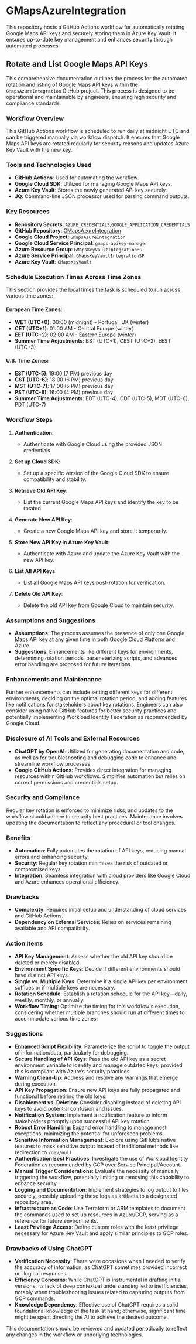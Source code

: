 # GMapsAzureIntegration
This repository hosts a GitHub Actions workflow for automatically rotating Google Maps API keys and securely storing them in Azure Key Vault. It ensures up-to-date key management and enhances security through automated processes

## Rotate and List Google Maps API Keys

This comprehensive documentation outlines the process for the automated rotation and listing of Google Maps API keys within the `GMapsAzureIntegration` GitHub project. This process is designed to be operational and maintainable by engineers, ensuring high security and compliance standards.

### Workflow Overview

This GitHub Actions workflow is scheduled to run daily at midnight UTC and can be triggered manually via workflow dispatch. It ensures that Google Maps API keys are rotated regularly for security reasons and updates Azure Key Vault with the new key.

### Tools and Technologies Used

- **GitHub Actions**: Used for automating the workflow.
- **Google Cloud SDK**: Utilized for managing Google Maps API keys.
- **Azure Key Vault**: Stores the newly generated API key securely.
- **JQ**: Command-line JSON processor used for parsing command outputs.

### Key Resources
- **Repository Secrets**: `AZURE_CREDENTIALS`,`GOOGLE_APPLICATION_CREDENTIALS`
- **GitHub Repository**: [GMapsAzureIntegration](https://github.com/ArmaKeoN/GMapsAzureIntegration)
- **Google Cloud Project**: `GMapsAzureIntegration`
- **Google Cloud Service Principal**: `gmaps-apikey-manager`
- **Azure Resource Group**: `GMapsKeyVaultIntegrationRG`
- **Azure Service Principal**: `GMapsKeyVaultIntegrationSP`
- **Azure Key Vault**: `GMapsKeyVault`

### Schedule Execution Times Across Time Zones

This section provides the local times the task is scheduled to run across various time zones:

#### European Time Zones:
- **WET (UTC+0)**: 00:00 (midnight) - Portugal, UK (winter)
- **CET (UTC+1)**: 01:00 AM - Central Europe (winter)
- **EET (UTC+2)**: 02:00 AM - Eastern Europe (winter)
- **Summer Time Adjustments**: BST (UTC+1), CEST (UTC+2), EEST (UTC+3)

#### U.S. Time Zones:
- **EST (UTC-5)**: 19:00 (7 PM) previous day
- **CST (UTC-6)**: 18:00 (6 PM) previous day
- **MST (UTC-7)**: 17:00 (5 PM) previous day
- **PST (UTC-8)**: 16:00 (4 PM) previous day
- **Summer Time Adjustments**: EDT (UTC-4), CDT (UTC-5), MDT (UTC-6), PDT (UTC-7)

### Workflow Steps

1. **Authentication**:
    - Authenticate with Google Cloud using the provided JSON credentials.

2. **Set up Cloud SDK**:
    - Set up a specific version of the Google Cloud SDK to ensure compatibility and stability.

3. **Retrieve Old API Key**:
    - List the current Google Maps API keys and identify the key to be rotated.

4. **Generate New API Key**:
    - Create a new Google Maps API key and store it temporarily.

6. **Store New API Key in Azure Key Vault**:
    - Authenticate with Azure and update the Azure Key Vault with the new API key.

7. **List All API Keys**:
    - List all Google Maps API keys post-rotation for verification.

8. **Delete Old API Key**:
    - Delete the old API key from Google Cloud to maintain security.

### Assumptions and Suggestions

- **Assumptions**: The process assumes the presence of only one Google Maps API key at any given time in both Google Cloud Platform and Azure.
- **Suggestions**: Enhancements like different keys for environments, determining rotation periods, parameterizing scripts, and advanced error handling are proposed for future iterations.

### Enhancements and Maintenance

Further enhancements can include setting different keys for different environments, deciding on the optimal rotation period, and adding features like notifications for stakeholders about key rotations. Engineers can also consider using native GitHub features for better security practices and potentially implementing Workload Identity Federation as recommended by Google Cloud.

### Disclosure of AI Tools and External Resources

- **ChatGPT by OpenAI**: Utilized for generating documentation and code, as well as for troubleshooting and debugging code to enhance and streamline workflow processes.
- **Google GitHub Actions**: Provides direct integration for managing resources within GitHub workflows. Simplifies automation but relies on correct permissions and credentials setup.

### Security and Compliance

Regular key rotation is enforced to minimize risks, and updates to the workflow should adhere to security best practices. Maintenance involves updating the documentation to reflect any procedural or tool changes.

### Benefits

- **Automation**: Fully automates the rotation of API keys, reducing manual errors and enhancing security.
- **Security**: Regular key rotation minimizes the risk of outdated or compromised keys.
- **Integration**: Seamless integration with cloud providers like Google Cloud and Azure enhances operational efficiency.

### Drawbacks

- **Complexity**: Requires initial setup and understanding of cloud services and GitHub Actions.
- **Dependency on External Services**: Relies on services remaining available and API compatibility.

### Action Items

- **API Key Management**: Assess whether the old API key should be deleted or merely disabled.
- **Environment Specific Keys**: Decide if different environments should have distinct API keys.
- **Single vs. Multiple Keys**: Determine if a single API key per environment suffices or if multiple keys are necessary.
- **Rotation Schedule**: Establish a rotation schedule for the API key—daily, weekly, monthly, or annually.
- **Workflow Timing**: Optimize the timing for this workflow's execution, considering whether multiple branches should run at different times to accommodate various time zones.

### Suggestions

- **Enhanced Script Flexibility**: Parameterize the script to toggle the output of information/data, particularly for debugging.
- **Secure Handling of API Keys**: Pass the old API key as a secret environment variable to identify and manage outdated keys, provided this is compliant with Azure’s security practices.
- **Warning Clean-Up**: Address and resolve any warnings that emerge during execution.
- **API Key Propagation**: Ensure new API keys are fully propagated and functional before retiring the old keys.
- **Disablement vs. Deletion**: Consider disabling instead of deleting API keys to avoid potential confusion and issues.
- **Notification System**: Implement a notification feature to inform stakeholders promptly upon successful API key rotation.
- **Robust Error Handling**: Expand error handling to manage most exceptions, minimizing the potential for unforeseen problems.
- **Sensitive Information Management**: Explore using GitHub’s native features to mask sensitive output instead of traditional methods like redirection to `/dev/null`.
- **Authentication Best Practices**: Investigate the use of Workload Identity Federation as recommended by GCP over Service Principal/Account.
- **Manual Trigger Considerations**: Evaluate the necessity of manually triggering the workflow, potentially limiting or removing this capability to enhance security.
- **Logging and Documentation**: Implement strategies to log output to files securely, possibly uploading these logs as artifacts to a designated repository area.
- **Infrastructure as Code**: Use Terraform or ARM templates to document the commands used to set up resources in Azure/GCP, serving as a reference for future environments.
- **Least Privilege Access**: Define custom roles with the least privilege necessary for Azure Key Vault and apply similar principles to GCP roles.

### Drawbacks of Using ChatGPT

- **Verification Necessity**: There were occasions when I needed to verify the accuracy of information, as ChatGPT sometimes provided incorrect or illogical responses.
- **Efficiency Concerns**: While ChatGPT is instrumental in drafting initial versions, its lack of deep contextual understanding led to inefficiencies, notably when troubleshooting issues related to capturing outputs from GCP commands.
- **Knowledge Dependency**: Effective use of ChatGPT requires a solid foundational knowledge of the task at hand; otherwise, significant time might be spent directing the AI to achieve the desired outcome.

This documentation should be reviewed and updated periodically to reflect any changes in the workflow or underlying technologies.